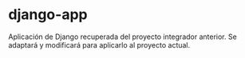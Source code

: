 # django-app
Aplicación de Django recuperada del proyecto integrador anterior. Se adaptará y modificará para aplicarlo al proyecto actual.
